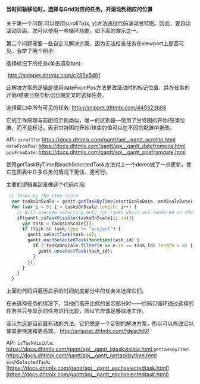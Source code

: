 #### 当时间轴移动时，选择与Grid对应的任务，并滚动到相应的位置

关于第一个问题:可以使用scrollTo(x, y)方法通过代码滚动甘特图。因此，要自动滚动页面，您可以使用一些循环功能，如下面的演示之一。

第二个问题需要一些自定义解决方案，因为无法检查任务在viewport上是否可见。我举了两个例子:

选择标记下的任务(单击滚动btn):

​		http://snippet.dhtmlx.com/c285e5d91

此解决方案的逻辑是使用dateFromPos方法更改滚动时的标记位置，并在任务的开始/结束日期与标记日期交叉时选择任务。

选择窗口中所有可见的任务:
		http://snippet.dhtmlx.com/449323b06

它的工作原理与前面的示例类似，唯一的区别是—使用了甘特图的开始/结束位置，而不是标记。表示甘特图的开始/结束的值可以在不同的配置中更改。

API:
`scrollTo`:
https://docs.dhtmlx.com/gantt/api__gantt_scrollto.html
`dateFromPos`:
https://docs.dhtmlx.com/gantt/api__gantt_datefrompos.html
`posFromDate`:
https://docs.dhtmlx.com/gantt/api__gantt_posfromdate.html

使用getTaskByTime和eachSelectedTask方法对上一个demo做了一点更新，使它在图表中许多任务的情况下更快、更可行。

主要的逻辑看起来像这个代码片段:

```js
 // Tasks by the time scale
  var tasksOnScale = gantt.getTaskByTime(startScaleDate, endScaleDate);
  for (var i = 0; i < tasksOnScale.length; i++) {
    // Will execute selecting only for tasks which are rendered in the Gantt chart
    if(gantt.isTaskVisible(tasksOnScale[i].id)){
      var task = tasksOnScale[i];
      if (task && task.type != "project") {
        gantt.selectTask(task.id);
        gantt.eachSelectedTask(function(task_id) {
          if (!tasksOnScale.filter(e => e.id == task_id).length > 0) {
            gantt.unselectTask(task_id);
          }
        });
      }
    }
  }
```

上面的代码只遍历显示的时间刻度部分中的任务来选择它们。

在未选择任务的情况下，当他们离开比例的显示部分时——代码只循环通过选择的任务并只与显示的任务进行比较，所以它应该足够快地工作。

我认为这是目前最有效的方法。它仍然是一个定制的解决方案，所以可以修改它以使其更快速和更高效。
 [http://snippet.dhtmlx.com/fdeacfd0f ](http://snippet.dhtmlx.com/fdeacfd0f)

API:
`isTaskVisible`:
[https://docs.dhtmlx.com/gantt/api__gantt_istaskvisible.html ](https://docs.dhtmlx.com/gantt/api__gantt_istaskvisible.html)
`getTaskByTime`:
[https://docs.dhtmlx.com/gantt/api__gantt_gettaskbytime.html ](https://docs.dhtmlx.com/gantt/api__gantt_gettaskbytime.html)
`eachSelectedTask`:
[https://docs.dhtmlx.com/gantt/api__gantt_eachselectedtask.html](https://docs.dhtmlx.com/gantt/api__gantt_eachselectedtask.html)

